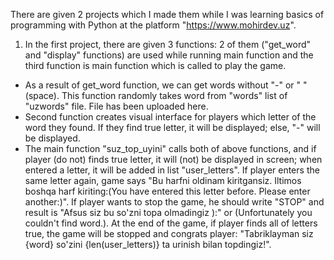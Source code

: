 There are given 2 projects which I made them while I was learning basics of programming with Python at the platform "https://www.mohirdev.uz".  
1. In the first project, there are given 3 functions: 2 of them ("get_word" and "display" functions) are used while running main function and the third function is main function which is called to play the game.  
 - As a result of get_word function, we can get words without "-" or " "(space). This function randomly takes word from "words" list of "uzwords" file. File has been uploaded here.
 - Second function creates visual interface for players which letter of the word they found. If they find true letter, it will be displayed; else, "-" will be displayed.
 - The main function "suz_top_uyini" calls both of above functions, and if player (do not) finds true letter, it will (not) be displayed in screen; when entered a letter, it will be added in list "user_letters". If player enters the same letter again, game says "Bu harfni oldinam kiritgansiz. Iltimos boshqa harf kiriting:(You have entered this letter before. Please enter another:)". If player wants to stop the game, he should write "STOP" and result is "Afsus siz bu so'zni topa olmadingiz ):" or (Unfortunately you couldn't find word.). At the end of the game, if player finds all of letters true, the game will be stopped and congrats player: "Tabriklayman siz {word} so'zini {len(user_letters)} ta urinish bilan topdingiz!".
